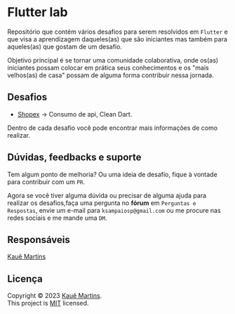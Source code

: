 # Flutter lab

Repositório que contém vários desafios para serem resolvidos em `Flutter` e que visa a aprendizagem daqueles(as) que são iniciantes mas também para aqueles(as)
que gostam de um desafio.

Objetivo principal é se tornar uma comunidade colaborativa, onde os(as) iniciantes possam colocar em prática seus conhecimentos e os "mais velhos(as) de casa" possam de alguma forma contribuir nessa jornada.

## Desafios

- [Shopex][shopex] -> Consumo de api, Clean Dart.

Dentro de cada desafio você pode encontrar mais informações de como realizar.

## Dúvidas, feedbacks e suporte

Tem algum ponto de melhoria? Ou uma ideia de desafio, fique à vontade para contribuir com um `PR`.

Agora se você tiver alguma dúvida ou precisar de alguma ajuda para realizar os desafios,faça uma pergunta no **fórum** em `Perguntas e Respostas`, envie um e-mail para `ksampaiosp@gmail.com` ou me procure nas redes sociais e me mande uma `DM`.

## Responsáveis

[Kauê Martins][github_profile]
 
## Licença

Copyright © 2023 [Kauê Martins](https://github.com/kmartins).<br />
This project is [MIT](https://opensource.org/licenses/MIT) licensed.

[shopex]: https://github.com/kmartins/flutter_lab/tree/main/desafios/shopex
[github_profile]: https://github.com/kmartins
[license_badge]: https://img.shields.io/badge/license-MIT-blue.svg
[license_link]: https://opensource.org/licenses/MIT
